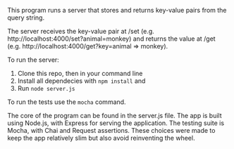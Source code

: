 This program runs a server that stores and returns key-value pairs from the query string.

The server receives the key-value pair at /set (e.g. http://localhost:4000/set?animal=monkey) and returns the value at /get (e.g. http://localhost:4000/get?key=animal => monkey).

To run the server:

1. Clone this repo, then in your command line
2. Install all dependecies with ``npm install`` and
3. Run ``node server.js``

To run the tests use the ``mocha`` command.

The core of the program can be found in the server.js file. The app is built using Node.js, with Express for serving the application. The testing suite is Mocha, with Chai and Request assertions. These choices were made to keep the app relatively slim but also avoid reinventing the wheel.

